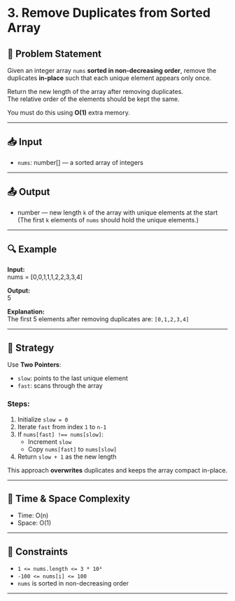 # 3. Remove Duplicates from Sorted Array

## 🧩 Problem Statement

Given an integer array `nums` **sorted in non-decreasing order**, remove the duplicates **in-place** such that each unique element appears only once.

Return the new length of the array after removing duplicates.  
The relative order of the elements should be kept the same.

You must do this using **O(1)** extra memory.

---

## 📥 Input

-   `nums`: number[] — a sorted array of integers

---

## 📤 Output

-   number — new length `k` of the array with unique elements at the start  
    (The first `k` elements of `nums` should hold the unique elements.)

---

## 🔍 Example

**Input:**  
nums = [0,0,1,1,1,2,2,3,3,4]

**Output:**  
5

**Explanation:**  
The first 5 elements after removing duplicates are: `[0,1,2,3,4]`

---

## 🧠 Strategy

Use **Two Pointers**:

-   `slow`: points to the last unique element
-   `fast`: scans through the array

### Steps:

1. Initialize `slow = 0`
2. Iterate `fast` from index `1` to `n-1`
3. If `nums[fast] !== nums[slow]`:
    - Increment `slow`
    - Copy `nums[fast]` to `nums[slow]`
4. Return `slow + 1` as the new length

This approach **overwrites** duplicates and keeps the array compact in-place.

---

## 🧪 Time & Space Complexity

-   Time: O(n)
-   Space: O(1)

---

## 🔧 Constraints

-   `1 <= nums.length <= 3 * 10⁴`
-   `-100 <= nums[i] <= 100`
-   `nums` is sorted in non-decreasing order

---
